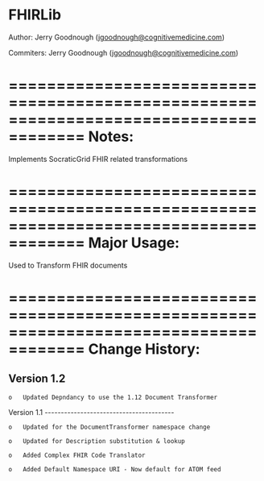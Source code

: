 FHIRLib
=======
Author: Jerry Goodnough (jgoodnough@cognitivemedicine.com)
 
 Commiters: Jerry Goodnough (jgoodnough@cognitivemedicine.com)
 
======================================================================================
 Notes:  
======================================================================================
 Implements SocraticGrid FHIR related transformations

 
======================================================================================
 Major Usage:
======================================================================================

Used to Transform FHIR documents

======================================================================================
 Change History:
======================================================================================
Version 1.2
 ----------------------------------------

    o   Updated Depndancy to use the 1.12 Document Transformer
    
Version 1.1 ----------------------------------------

    o   Updated for the DocumentTransformer namespace change

    o   Updated for Description substitution & lookup

    o   Added Complex FHIR Code Translator

    o   Added Default Namespace URI - Now default for ATOM feed
